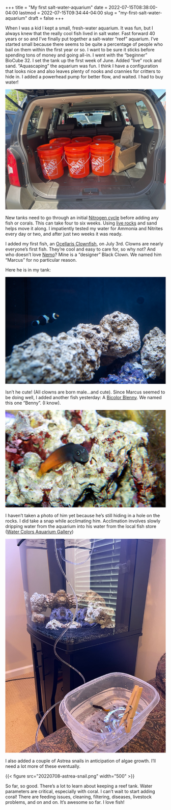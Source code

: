 +++
title = "My first salt-water-aquarium"
date = 2022-07-15T08:38:00-04:00
lastmod = 2022-07-15T09:34:44-04:00
slug = "my-first-salt-water-aquarium"
draft = false
+++

When I was a kid I kept a small, fresh-water aquarium. It was fun, but I always knew that the really cool fish lived in salt water. Fast forward 40 years or so and I’ve finally put together a salt-water “reef” aquarium.
I’ve started small because there seems to be quite a percentage of people who bail on them within the first year or so. I want to be sure it sticks before spending tons of money and going all-in.
I went with the “beginner” BioCube 32. I set the tank up the first week of June. Added “live” rock and sand. “Aquascaping” the aquarium was fun. I think I have a configuration that looks nice and also leaves plenty of nooks and crannies for critters to hide in. I added a powerhead pump for better flow, and waited. I had to buy water!

![ Hauling saltwater for the new aquarium](20220708-hauling-water.jpg " Hauling saltwater for the new aquarium")

New tanks need to go through an initial [Nitrogen cycle](https://www.thebeginnersreef.com/fish-tank-nitrogen-cycle-step-by-step-explanation/) before adding any fish or corals. This can take four to six weeks. Using [live rocks](https://en.wikipedia.org/wiki/Live_rock) and sand helps move it along. I impatiently tested my water for Ammonia and Nitrites every day or two, and after just two weeks it was ready.

I added my first fish, an [Ocellaris Clownfish](https://en.wikipedia.org/wiki/Ocellaris_clownfish), on July 3rd. Clowns are nearly everyone’s first fish. They’re cool and easy to care for, so why not? And who doesn’t love [Nemo](https://letterboxd.com/film/finding-nemo/)? Mine is a “designer” Black Clown. We named him “Marcus” for no particular reason.

Here he is in my tank:

![Marcus the Clownfish in his new home](20220708-clownfish.jpg "Marcus the Clownfish in his new home")


Isn’t he cute! (All clowns are born male…and cute).
Since Marcus seemed to be doing well, I added another fish yesterday: A [Bicolor Blenny](https://en.wikipedia.org/wiki/Ecsenius_bicolor). We named this one “Benny”. (I know).

![ Bi-color Blenny](20220708-blenny.jpg " Bi-color Blenny")

I haven’t taken a photo of him yet because he’s still hiding in a hole on the rocks. I did take a snap while acclimating him. Acclimation involves slowly dripping water from the aquarium into his water from the local fish store ([Water Colors Aquarium Gallery](https://watercolorsaquariumgallery.com/))

![ Acclimating Benny](20220708-acclimating-benny.jpg " Acclimating Benny")

I also added a couple of Astrea snails in anticipation of algae growth. I’ll need a lot more of these eventually.

{{< figure src="20220708-astrea-snail.png" width="500" >}}

So far, so good. There’s a lot to learn about keeping a reef tank. Water parameters are critical, especially with coral. I can’t wait to start adding coral! There are feeding issues, cleaning, filtering, diseases, livestock problems, and on and on. It’s awesome so far. I love fish!

[//]: # "Exported with love from a post written in Org mode"
[//]: # "- https://github.com/kaushalmodi/ox-hugo"
